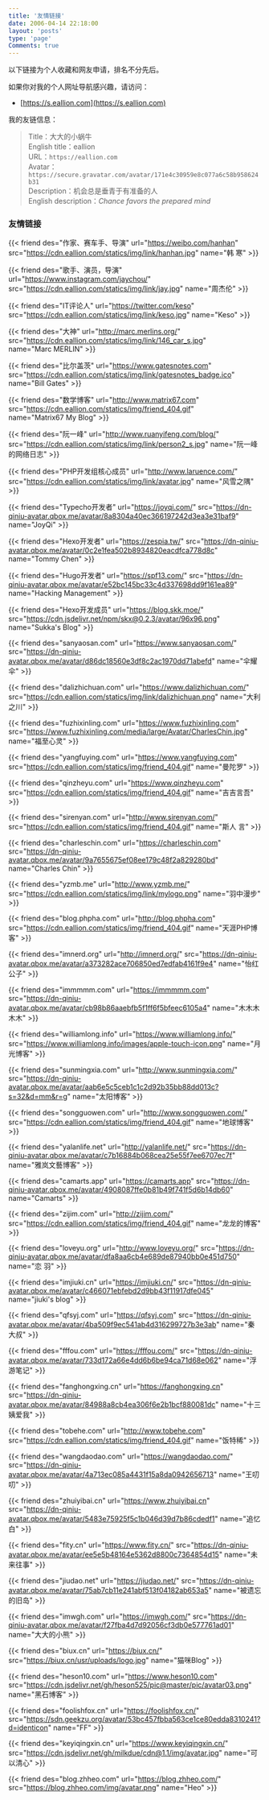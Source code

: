 ```yaml
---
title: '友情链接'
date: 2006-04-14 22:18:00
layout: 'posts'
type: 'page'
Comments: true
---
```


以下链接为个人收藏和网友申请，排名不分先后。

如果你对我的个人网址导航感兴趣，请访问：
- [https://s.eallion.com](https://s.eallion.com)  

我的友链信息：

> Title：大大的小蜗牛  
> English title：eallion  
> URL：`https://eallion.com`  
> Avatar：`https://secure.gravatar.com/avatar/171e4c30959e8c077a6c58b958624b31`  
> Description：机会总是垂青于有准备的人  
> English description：*Chance favors the prepared mind*

### 友情链接

{{< friend des="作家、赛车手、导演" url="https://weibo.com/hanhan" src="https://cdn.eallion.com/statics/img/link/hanhan.jpg" name="韩 寒" >}}
	
{{< friend des="歌手、演员，导演" url="https://www.instagram.com/jaychou/" src="https://cdn.eallion.com/statics/img/link/jay.jpg" name="周杰伦" >}}

{{< friend des="IT评论人" url="https://twitter.com/keso" src="https://cdn.eallion.com/statics/img/link/keso.jpg" name="Keso" >}}
	
{{< friend des="大神" url="http://marc.merlins.org/" src="https://cdn.eallion.com/statics/img/link/146_car_s.jpg" name="Marc MERLIN" >}}
	
{{< friend des="比尔盖茨" url="https://www.gatesnotes.com" src="https://cdn.eallion.com/statics/img/link/gatesnotes_badge.ico" name="Bill Gates" >}}
	
{{< friend des="数学博客" url="http://www.matrix67.com" src="https://cdn.eallion.com/statics/img/friend_404.gif" name="Matrix67 My Blog" >}}
	
{{< friend des="阮一峰" url="http://www.ruanyifeng.com/blog/" src="https://cdn.eallion.com/statics/img/link/person2_s.jpg" name="阮一峰的网络日志" >}}
	
{{< friend des="PHP开发组核心成员" url="http://www.laruence.com/" src="https://cdn.eallion.com/statics/img/link/avatar.jpg" name="风雪之隅" >}}
	
{{< friend des="Typecho开发者" url="https://joyqi.com/" src="https://dn-qiniu-avatar.qbox.me/avatar/8a8304a40ec366197242d3ea3e31baf9" name="JoyQi" >}}
	
{{< friend des="Hexo开发者" url="https://zespia.tw/" src="https://dn-qiniu-avatar.qbox.me/avatar/0c2e1fea502b8934820eacdfca778d8c" name="Tommy Chen" >}}
	
{{< friend des="Hugo开发者" url="https://spf13.com/" src="https://dn-qiniu-avatar.qbox.me/avatar/e52bc145bc33c4d337698dd9f161ea89" name="Hacking Management" >}}
	
{{< friend des="Hexo开发成员" url="https://blog.skk.moe/" src="https://cdn.jsdelivr.net/npm/skx@0.2.3/avatar/96x96.png" name="Sukka's Blog" >}}

{{< friend des="sanyaosan.com" url="https://www.sanyaosan.com/" src="https://dn-qiniu-avatar.qbox.me/avatar/d86dc18560e3df8c2ac1970dd71abefd" name="伞耀伞" >}}

{{< friend des="dalizhichuan.com" url="https://www.dalizhichuan.com/" src="https://cdn.eallion.com/statics/img/link/dalizhichuan.png" name="大利之川" >}}

{{< friend des="fuzhixinling.com" url="https://www.fuzhixinling.com" src="https://www.fuzhixinling.com/media/large/Avatar/CharlesChin.jpg" name="福至心灵" >}}

{{< friend des="yangfuying.com" url="https://www.yangfuying.com" src="https://cdn.eallion.com/statics/img/friend_404.gif" name="曼陀罗" >}}

{{< friend des="qinzheyu.com" url="https://www.qinzheyu.com" src="https://cdn.eallion.com/statics/img/friend_404.gif" name="吉吉言吾" >}}

{{< friend des="sirenyan.com" url="http://www.sirenyan.com/" src="https://cdn.eallion.com/statics/img/friend_404.gif" name="斯人 言" >}}

{{< friend des="charleschin.com" url="https://charleschin.com" src="https://dn-qiniu-avatar.qbox.me/avatar/9a7655675ef08ee179c48f2a829280bd" name="Charles Chin" >}}

{{< friend des="yzmb.me" url="http://www.yzmb.me/" src="https://cdn.eallion.com/statics/img/link/mylogo.png" name="羽中漫步" >}}

{{< friend des="blog.phpha.com" url="http://blog.phpha.com" src="https://cdn.eallion.com/statics/img/friend_404.gif" name="天涯PHP博客" >}}

{{< friend des="imnerd.org" url="http://imnerd.org/" src="https://dn-qiniu-avatar.qbox.me/avatar/a373282ace706850ed7edfab4161f9e4" name="怡红公子" >}}

{{< friend des="immmmm.com" url="https://immmmm.com" src="https://dn-qiniu-avatar.qbox.me/avatar/cb98b86aaebfb5f1ff6f5bfeec6105a4" name="木木木木木" >}}

{{< friend des="williamlong.info" url="https://www.williamlong.info/" src="https://www.williamlong.info/images/apple-touch-icon.png" name="月光博客" >}}

{{< friend des="sunmingxia.com" url="http://www.sunmingxia.com/" src="https://dn-qiniu-avatar.qbox.me/avatar/aab6e5c5ceb1c1c2d92b35bb88dd013c?s=32&d=mm&r=g" name="太阳博客" >}}

{{< friend des="songguowen.com" url="http://www.songguowen.com/" src="https://cdn.eallion.com/statics/img/friend_404.gif" name="地球博客" >}}

{{< friend des="yalanlife.net" url="http://yalanlife.net/" src="https://dn-qiniu-avatar.qbox.me/avatar/c7b16884b068cea25e55f7ee6707ec7f" name="雅岚文藝博客" >}}

{{< friend des="camarts.app" url="https://camarts.app" src="https://dn-qiniu-avatar.qbox.me/avatar/4908087ffe0b81b49f741f5d6b14db60" name="Camarts" >}}

{{< friend des="zijim.com" url="http://zijim.com/" src="https://cdn.eallion.com/statics/img/friend_404.gif" name="龙龙的博客" >}}

{{< friend des="loveyu.org" url="http://www.loveyu.org/" src="https://dn-qiniu-avatar.qbox.me/avatar/dfa8aa6cb4e689de87940bb0e451d750" name="恋 羽" >}}

{{< friend des="imjiuki.cn" url="https://imjiuki.cn/" src="https://dn-qiniu-avatar.qbox.me/avatar/c466071ebfebd2d9bb43f11917dfe045" name="jiuki's blog" >}}

{{< friend des="qfsyj.com" url="https://qfsyj.com" src="https://dn-qiniu-avatar.qbox.me/avatar/4ba509f9ec541ab4d316299727b3e3ab" name="秦大叔" >}}

{{< friend des="fffou.com" url="https://fffou.com/" src="https://dn-qiniu-avatar.qbox.me/avatar/733d172a66e4dd6b6be94ca71d68e062" name="浮游笔记" >}}

{{< friend des="fanghongxing.cn" url="https://fanghongxing.cn" src="https://dn-qiniu-avatar.qbox.me/avatar/84988a8cb4ea306f6e2b1bcf880081dc" name="十三姨爱我" >}}

{{< friend des="tobehe.com" url="http://www.tobehe.com" src="https://cdn.eallion.com/statics/img/friend_404.gif" name="饭特稀" >}}

{{< friend des="wangdaodao.com" url="https://wangdaodao.com/" src="https://dn-qiniu-avatar.qbox.me/avatar/4a713ec085a4431f15a8da0942656713" name="王叨叨" >}}

{{< friend des="zhuiyibai.cn" url="https://www.zhuiyibai.cn" src="https://dn-qiniu-avatar.qbox.me/avatar/5483e75925f5c1b046d39d7b86cdedf1" name="追忆白" >}}

{{< friend des="fity.cn" url="https://www.fity.cn/" src="https://dn-qiniu-avatar.qbox.me/avatar/ee5e5b48164e5362d8800c7364854d15" name="未来往事" >}}

{{< friend des="jiudao.net" url="https://jiudao.net/" src="https://dn-qiniu-avatar.qbox.me/avatar/75ab7cb11e241abf513f04182ab653a5" name="被遗忘的旧岛" >}}

{{< friend des="imwgh.com" url="https://imwgh.com/" src="https://dn-qiniu-avatar.qbox.me/avatar/f27fba4d7d92056cf3db0e577761ad01" name="大大的小熊" >}}

{{< friend des="biux.cn" url="https://biux.cn/" src="https://biux.cn/usr/uploads/logo.jpg" name="猫咪Blog" >}}

{{< friend des="heson10.com" url="https://www.heson10.com" src="https://cdn.jsdelivr.net/gh/heson525/pic@master/pic/avatar03.png" name="黑石博客" >}}

{{< friend des="foolishfox.cn" url="https://foolishfox.cn/" src="https://sdn.geekzu.org/avatar/53bc457fbba563ce1ce80edda8310241?d=identicon" name="FF" >}}

{{< friend des="keyiqingxin.cn" url="https://www.keyiqingxin.cn/" src="https://cdn.jsdelivr.net/gh/milkdue/cdn@1.1/img/avatar.jpg" name="可以清心" >}}

{{< friend des="blog.zhheo.com" url="https://blog.zhheo.com/" src="https://blog.zhheo.com/img/avatar.png" name="Heo" >}}